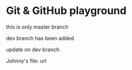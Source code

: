 # Git & GitHub playground

this is only master branch

dev branch has been added

update on dev branch

Johnny's file: url
